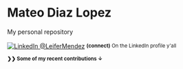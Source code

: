 # Mateo Diaz Lopez
My personal repository

<p><a href="<a href="www.linkedin.com/in/mateo-diaz-lopez"><img alt="LinkedIn @LeiferMendez" align="center" src="https://img.shields.io/badge/LINKEDIN-gray.svg?colorA=6A788D&colorB=6A788D&style=for-the-badge" /></a>&nbsp;<small><strong>(connect)</strong> On the LinkedIn profile y'all</small></p>

<small><strong>❯❯ Some of my recent contributions ↓</strong></small>
